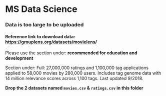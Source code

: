 # MS Data Science
### Data is too large to be uploaded
#### Reference link to download data: https://grouplens.org/datasets/movielens/

Please use the section under: **recommended for education and development**

Section under: Full: 27,000,000 ratings and 1,100,000 tag applications applied to 58,000 movies by 280,000 users. Includes tag genome data with 14 million relevance scores across 1,100 tags. Last updated 9/2018.

**Drop the 2 datasets named `movies.csv` & `ratings.csv` in this folder**